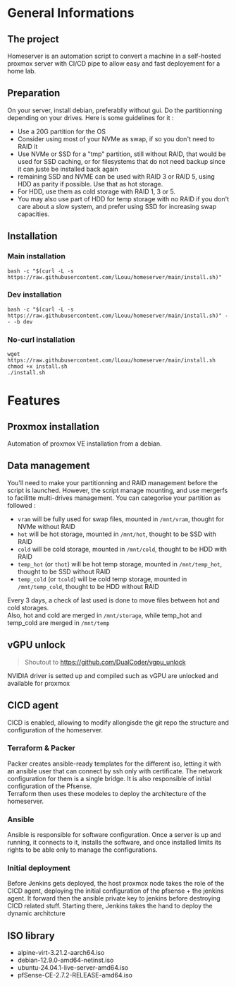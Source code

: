 # General Informations

## The project
Homeserver is an automation script to convert a machine in a self-hosted proxmox server with CI/CD pipe to allow easy and fast deployement for a home lab.

## Preparation
On your server, install debian, preferablly without gui. Do the partitionning depending on your drives. Here is some guidelines for it :
- Use a 20G partition for the OS
- Consider using most of your NVMe as swap, if so you don't need to RAID it
- Use NVMe or SSD for a "tmp" partition, still without RAID, that would be used for SSD caching, or for filesystems that do not need backup since it can juste be installed back again
- remaining SSD and NVME can be used with RAID 3 or RAID 5, using HDD as parity if possible. Use that as hot storage.
- For HDD, use them as cold storage with RAID 1, 3 or 5.
- You may also use part of HDD for temp storage with no RAID if you don't care about a slow system, and prefer using SSD for increasing swap capacities.

## Installation

### Main installation
```
bash -c "$(curl -L -s https://raw.githubusercontent.com/lLouu/homeserver/main/install.sh)"
```
### Dev installation
```
bash -c "$(curl -L -s https://raw.githubusercontent.com/lLouu/homeserver/main/install.sh)" -- -b dev
```
### No-curl installation
```
wget https://raw.githubusercontent.com/lLouu/homeserver/main/install.sh
chmod +x install.sh
./install.sh
```

# Features
## Proxmox installation
Automation of proxmox VE installation from a debian.

## Data management
You'll need to make your partitionning and RAID management before the script is launched. However, the script manage mounting, and use mergerfs to facilitte multi-drives management. You can categorise your partition as followed :
- `vram` will be fully used for swap files, mounted in `/mnt/vram`, thought for NVMe without RAID
- `hot` will be hot storage, mounted in `/mnt/hot`, thought to be SSD with RAID
- `cold` will be cold storage, mounted in `/mnt/cold`, thought to be HDD with RAID
- `temp_hot` (or `thot`) will be hot temp storage, mounted in `/mnt/temp_hot`, thought to be SSD without RAID
- `temp_cold` (or `tcold`) will be cold temp storage, mounted in `/mnt/temp_cold`, thought to be HDD without RAID

Every 3 days, a check of last used is done to move files between hot and cold storages.<br>
Also, hot and cold are merged in `/mnt/storage`, while temp_hot and temp_cold are merged in `/mnt/temp`

## vGPU unlock
> Shoutout to https://github.com/DualCoder/vgpu_unlock

NVIDIA driver is setted up and compiled such as vGPU are unlocked and available for proxmox

## CICD agent
CICD is enabled, allowing to modify allongisde the git repo the structure and configuration of the homeserver.
### Terraform & Packer
Packer creates ansible-ready templates for the different iso, letting it with an ansible user that can connect by ssh only with certificate. The network configuration for them is a single bridge. It is also responsible of initial configuration of the Pfsense.<br>
Terraform then uses these modeles to deploy the architecture of the homeserver.
### Ansible
Ansible is responsible for software configuration. Once a server is up and running, it connects to it, installs the software, and once installed limits its rights to be able only to manage the configurations.
### Initial deployment
Before Jenkins gets deployed, the host proxmox node takes the role of the CICD agent, deploying the initial configuration of the pfsense + the jenkins agent. It forward then the ansible private key to jenkins before destroying CICD related stuff. Starting there, Jenkins takes the hand to deploy the dynamic architcture

## ISO library
- alpine-virt-3.21.2-aarch64.iso
- debian-12.9.0-amd64-netinst.iso
- ubuntu-24.04.1-live-server-amd64.iso
- pfSense-CE-2.7.2-RELEASE-amd64.iso
